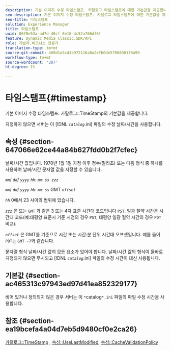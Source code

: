 ```yaml
---
description: 기본 이미지 수정 타임스탬프. 카탈로그 타임스탬프에 대한 기본값을 제공합니다.
seo-description: 기본 이미지 수정 타임스탬프. 카탈로그 타임스탬프에 대한 기본값을 제공합니다.
seo-title: 타임스탬프
solution: Experience Manager
title: 타임스탬프
uuid: 0670e53a-ad7d-46cf-8e18-4c52a766df6f
feature: Dynamic Media Classic,SDK/API
role: 개발자,비즈니스 전문가
translation-type: tm+mt
source-git-commit: 469d1a5c43a972116a8a2efb0de5708800130a99
workflow-type: tm+mt
source-wordcount: '207'
ht-degree: 1%

---
```



# 타임스탬프{#timestamp}

기본 이미지 수정 타임스탬프. 카탈로그::TimeStamp의 기본값을 제공합니다.

지정하지 않으면 서버는 이 [!DNL *`catalog`*.ini] 파일의 수정 날짜/시간을 사용합니다.

## 속성 {#section-647066e62ce44a84b627fdd0b2f7cfec}

날짜/시간 값입니다. 1970년 1월 1일 자정 이후 정수(밀리초) 또는 다음 형식 중 하나를 사용하여 날짜/시간 문자열 값을 지정할 수 있습니다.

*`mm`*/  *`dd`*/  *`yyyy`* *`hh`*: *`mm`*:  *`ss zzz`*

*`mm`*/  *`dd`*/  *`yyyy`* *`hh`*: *`mm`*: *`ss`* GMT  *`offset`*

*`hh`* 0에서 23 사이의 범위에 있습니다.

*`zzz`* 은 또는 `GMT` 과 같은 3 또는 4자 표준 시간대 코드입니다 `PST`. 일광 절약 시간은 시간대 코드(예:태평양 표준시 기준 시점의 경우 `PST`, 태평양 일광 절약 시간의 경우 `PDT` 비교).

*`offset`* 은 GMT를 기준으로 시간 또는 시간:분 단위 시간대 오프셋입니다. 예를 들어 `PDT`는 `GMT -7`와 같습니다.

문자열 형식 날짜/시간 값의 모든 요소가 있어야 합니다. 날짜/시간 값의 형식이 올바로 지정되지 않으면 무시되고 [!DNL *`catalog`*.ini] 파일의 수정 시간이 대신 사용됩니다.

## 기본값 {#section-ac465313c97943ed97d41ea852329177}

비어 있거나 정의되지 않은 경우 서버는 이 `*`catalog`*.ini` 파일의 파일 수정 시간을 사용합니다.

## 참조 {#section-ea19bcefa4a04d7eb5d9480cf0e2ca26}

[카탈로그::TimeStamp](../../../../../is-api/image-catalog/image-serving-api-ref/c-image-catalog-reference/c-image-svg-data-reference/c-image-data-reference/r-timestamp-cat.md#reference-59a27b72f4cb4a53a3baba83214c4ded) ,  [속성::UseLastModified](../../../../../is-api/image-catalog/image-serving-api-ref/c-image-catalog-reference/c-attributes-reference/r-uselastmodified.md#reference-73ecc421e6864a38aec5a4775f06b8e8),  [속성::CacheValidationPolicy](../../../../../is-api/image-catalog/image-serving-api-ref/c-image-catalog-reference/c-attributes-reference/r-cachevalidationpolicy.md#reference-e55e52fd749041718a9af69fa2027b57)
